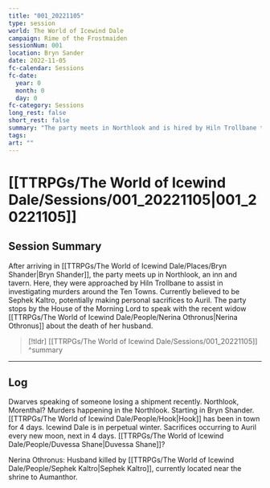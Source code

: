 ```yaml
---
title: "001_20221105"
type: session
world: The World of Icewind Dale
campaign: Rime of the Frostmaiden
sessionNum: 001
location: Bryn Sander
date: 2022-11-05
fc-calendar: Sessions
fc-date:
  year: 0
  month: 0
  day: 0
fc-category: Sessions
long_rest: false
short_rest: false
summary: "The party meets in Northlook and is hired by Hiln Trollbane to find, investigate, and bring justice to Sephek Kaltro in the recent murders in the ten-towns."
tags: 
art: ""
---
```

# [[TTRPGs/The World of Icewind Dale/Sessions/001_20221105|001_20221105]]
## Session Summary
After arriving in [[TTRPGs/The World of Icewind Dale/Places/Bryn Shander|Bryn Shander]], the party meets up in Northlook, an inn and tavern. Here, they were approached by Hiln Trollbane to assist in investigating murders around the Ten Towns. Currently believed to be Sephek Kaltro, potentially making personal sacrifices to Auril.
The party stops by the House of the Morning Lord to speak with the recent widow [[TTRPGs/The World of Icewind Dale/People/Nerina Othronus|Nerina Othronus]] about the death of her husband.

 > [!tldr] [[TTRPGs/The World of Icewind Dale/Sessions/001_20221105]]
>  ^summary

---

## Log
Dwarves speaking of someone losing a shipment recently.  Northlook, Morenthal? Murders happening in the Northlook.
Starting in Bryn Shander. [[TTRPGs/The World of Icewind Dale/People/Hook|Hook]] has been in town for 4 days.
Icewind Dale is in perpetual winter.
Sacrifices occurring to Auril every new moon, next in 4 days.
[[TTRPGs/The World of Icewind Dale/People/Duvessa Shane|Duvessa Shane]]?

Nerina Othronus: Husband killed by [[TTRPGs/The World of Icewind Dale/People/Sephek Kaltro|Sephek Kaltro]], currently located near the shrine to Aumanthor.
